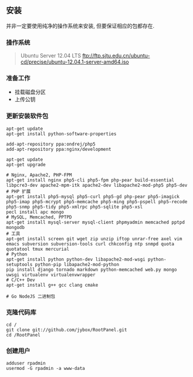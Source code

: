 ## 安装
并非一定要使用纯净的操作系统来安装, 但要保证相应的包都存在.

### 操作系统

>   Ubuntu Server 12.04 LTS
>   ftp://ftp.sjtu.edu.cn/ubuntu-cd/precise/ubuntu-12.04.1-server-amd64.iso

### 准备工作

* 挂载磁盘分区
* 上传公钥

### 更新安装软件包

    apt-get update
    apt-get install python-software-properties

    add-apt-repository ppa:ondrej/php5
    add-apt-repository ppa:nginx/development

    apt-get update
    apt-get upgrade

    # Nginx, Apache2, PHP-FPM
    apt-get install nginx php5-cli php5-fpm php-pear build-essential libpcre3-dev apache2-mpm-itk apache2-dev libapache2-mod-php5 php5-dev
    # PHP 扩展
    apt-get install php5-mysql php5-curl php5-gd php-pear php5-imagick php5-imap php5-mcrypt php5-memcache php5-ming php5-pspell php5-recode php5-snmp php5-tidy php5-xmlrpc php5-sqlite php5-xsl
    pecl install apc mongo
    # MySQL, Memcached, PPTPD
    apt-get install mysql-server mysql-client phpmyadmin memcached pptpd mongodb
    # 工具
    apt-get install screen git wget zip unzip iftop unrar-free axel vim emacs subversion subversion-tools curl chkconfig ntp snmpd quota quotatool tmux mercurial
    # Python
    apt-get install python python-dev libapache2-mod-wsgi python-setuptools python-pip libapache2-mod-python
    pip install django tornado markdown python-memcached web.py mongo uwsgi virtualenv virtualenvwrapper
    # C/C++ Dev
    apt-get install g++ gcc clang cmake

    # Go NodeJS 二进制包

### 克隆代码库

    cd /
    git clone git://github.com/jybox/RootPanel.git
    cd /RootPanel

### 创建用户

    adduser rpadmin
    usermod -G rpadmin -a www-data




